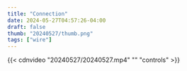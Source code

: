 ```yaml
---
title: "Connection"
date: 2024-05-27T04:57:26-04:00
draft: false
thumb: "20240527/thumb.png"
tags: ["wire"]
---
```


{{< cdnvideo "20240527/20240527.mp4" "" "controls" >}}
